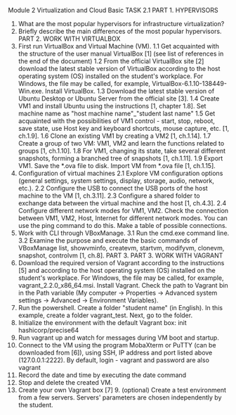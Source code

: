 
Module 2 Virtualization and Cloud Basic
TASK 2.1
PART 1. HYPERVISORS
1. What are the most popular hypervisors for infrastructure virtualization?
2. Briefly describe the main differences of the most popular hypervisors.
PART 2. WORK WITH VIRTUALBOX
1. First run VirtualBox and Virtual Machine (VM).
1.1 Get acquainted with the structure of the user manual VirtualBox [1] (see list of references in the end of the document)
1.2 From the official VirtualBox site [2] download the latest stable version of VirtualBox according to the host operating system (OS) installed on the student's workplace. For Windows, the file may be called, for example, VirtualBox-6.1.10-138449-Win.exe. Install VirtualBox.
1.3 Download the latest stable version of Ubuntu Desktop or Ubuntu Server from the official site [3].
1.4 Create VM1 and install Ubuntu using the instructions [1, chapter 1.8]. Set machine name as "host machine name"_"student last name"
1.5 Get acquainted with the possibilities of VM1 control - start, stop, reboot, save state, use Host key and keyboard shortcuts, mouse capture, etc. [1, ch.1.9].
1.6 Clone an existing VM1 by creating a VM2 [1, ch.1.14].
1.7 Create a group of two VM: VM1, VM2 and learn the functions related to groups [1, ch.1.10].
1.8 For VM1, changing its state, take several different snapshots, forming a branched tree of snapshots [1, ch.1.11].
1.9 Export VM1. Save the *.ova file to disk. Import VM from *.ova file [1, ch.1.15].
2. Configuration of virtual machines
2.1 Explore VM configuration options (general settings, system settings, display, storage, audio, network, etc.).
2.2 Configure the USB to connect the USB ports of the host machine to the VM [1, ch.3.11].
2.3 Configure a shared folder to exchange data between the virtual machine and the host [1, ch.4.3].
2.4 Configure different network modes for VM1, VM2. Check the connection between VM1, VM2, Host, Internet for different network modes. You can use the ping command to do this. Make a table of possible connections.
3. Work with CLI through VBoxManage.
3.1 Run the cmd.exe command line.
3.2 Examine the purpose and execute the basic commands of VBoxManage list, showvminfo, createvm, startvm, modifyvm, clonevm, snapshot, controlvm [1, ch.8].
PART 3.
PART 3. WORK WITH VAGRANT
1. Download the required version of Vagrant according to the instructions [5] and according to the host operating system (OS) installed on the student's workplace. For Windows, the file may be called, for example, vagrant_2.2.0_x86_64.msi. Install Vagrant. Check the path to Vagrant bin in the Path variable (My computer -> Properties -> Advanced system settings -> Advanced -> Environment Variables).
2. Run the powershell. Create a folder "student name" (in English). In this example, create a folder vagrant_test. Next, go to the folder.
3. Initialize the environment with the default Vagrant box: init hashicorp/precise64
4. Run vagrant up and watch for messages during VM boot and startup.
5. Connect to the VM using the program MobaXterm or PuTTY (can be downloaded from [6]), using SSH, IP address and port listed above (127.0.0.1:2222). By default, login - vagrant and password are also vagrant
6. Record the date and time by executing the date command
7. Stop and delete the created VM.
8. Create your own Vagrant box [7] 9. (optional) Create a test environment from a few servers. Servers' parameters are chosen independently by the student.
